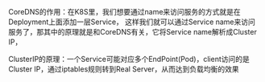CoreDNS的作用：在K8S里，我们想要通过name来访问服务的方式就是在Deployment上面添加一层Service，
这样我们就可以通过Service name来访问服务了，那其中的原理就是和CoreDNS有关，它将Service name解析成Cluster IP，

ClusterIP的原理：一个Service可能对应多个EndPoint(Pod)，client访问的是Cluster IP，通过iptables规则转到Real Server，从而达到负载均衡的效果

